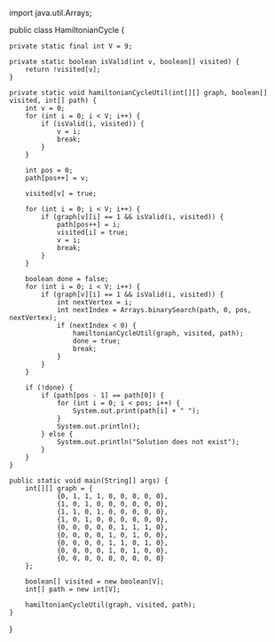 import java.util.Arrays;

public class HamiltonianCycle {

    private static final int V = 9;

    private static boolean isValid(int v, boolean[] visited) {
        return !visited[v];
    }

    private static void hamiltonianCycleUtil(int[][] graph, boolean[] visited, int[] path) {
        int v = 0;
        for (int i = 0; i < V; i++) {
            if (isValid(i, visited)) {
                v = i;
                break;
            }
        }

        int pos = 0;
        path[pos++] = v;

        visited[v] = true;

        for (int i = 0; i < V; i++) {
            if (graph[v][i] == 1 && isValid(i, visited)) {
                path[pos++] = i;
                visited[i] = true;
                v = i;
                break;
            }
        }

        boolean done = false;
        for (int i = 0; i < V; i++) {
            if (graph[v][i] == 1 && isValid(i, visited)) {
                int nextVertex = i;
                int nextIndex = Arrays.binarySearch(path, 0, pos, nextVertex);
                if (nextIndex < 0) {
                    hamiltonianCycleUtil(graph, visited, path);
                    done = true;
                    break;
                }
            }
        }

        if (!done) {
            if (path[pos - 1] == path[0]) {
                for (int i = 0; i < pos; i++) {
                    System.out.print(path[i] + " ");
                }
                System.out.println();
            } else {
                System.out.println("Solution does not exist");
            }
        }
    }

    public static void main(String[] args) {
        int[][] graph = {
                {0, 1, 1, 1, 0, 0, 0, 0, 0},
                {1, 0, 1, 0, 0, 0, 0, 0, 0},
                {1, 1, 0, 1, 0, 0, 0, 0, 0},
                {1, 0, 1, 0, 0, 0, 0, 0, 0},
                {0, 0, 0, 0, 0, 1, 1, 1, 0},
                {0, 0, 0, 0, 1, 0, 1, 0, 0},
                {0, 0, 0, 0, 1, 1, 0, 1, 0},
                {0, 0, 0, 0, 1, 0, 1, 0, 0},
                {0, 0, 0, 0, 0, 0, 0, 0, 0}
        };

        boolean[] visited = new boolean[V];
        int[] path = new int[V];

        hamiltonianCycleUtil(graph, visited, path);
    }
}
